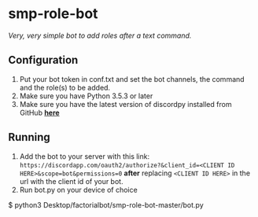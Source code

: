# smp-role-bot
_Very, very simple bot to add roles after a text command._
## Configuration
  1. Put your bot token in conf.txt and set the bot channels, the command and the role(s) to be added.
  2. Make sure you have Python 3.5.3 or later
  3. Make sure you have the latest version of discordpy installed from GitHub [**here**](https://github.com/Rapptz/discord.py)
## Running
  1. Add the bot to your server with this link: ``https://discordapp.com/oauth2/authorize?&client_id=<CLIENT ID HERE>&scope=bot&permissions=0`` **after** replacing ``<CLIENT ID HERE>`` in the url with the client id of your bot.
  2. Run bot.py on your device of choice


$ python3 Desktop/factorialbot/smp-role-bot-master/bot.py
